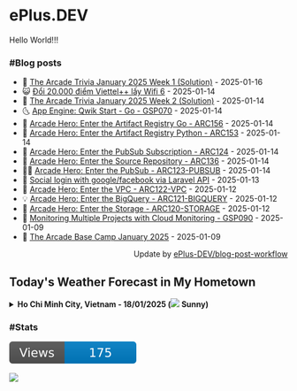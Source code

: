 # ePlus.DEV

Hello World!!!

### #Blog posts

- 🧰 [The Arcade Trivia January 2025 Week 1  &lpar;Solution&rpar;](https://eplus.dev/the-arcade-trivia-january-2025-week-1-solution) - 2025-01-16 
- 😺 [Đổi 20.000 điểm Viettel++ lấy Wifi 6](https://eplus.dev/doi-20000-diem-viettel-lay-wifi-6) - 2025-01-14 
- 🗽 [The Arcade Trivia January 2025 Week 2 &lpar;Solution&rpar;](https://eplus.dev/the-arcade-trivia-january-2025-week-2-solution) - 2025-01-14 
- 🌜 [App Engine: Qwik Start - Go - GSP070](https://eplus.dev/app-engine-qwik-start-go-gsp070) - 2025-01-14 
- 📝 [Arcade Hero: Enter the Artifact Registry Go - ARC156](https://eplus.dev/arcade-hero-enter-the-artifact-registry-go-arc156) - 2025-01-14 
- 🚀 [Arcade Hero: Enter the Artifact Registry Python - ARC153](https://eplus.dev/arcade-hero-enter-the-artifact-registry-python-arc153) - 2025-01-14 
- 💼 [Arcade Hero: Enter the PubSub Subscription - ARC124](https://eplus.dev/arcade-hero-enter-the-pubsub-subscription-arc124) - 2025-01-14 
- 🦣 [Arcade Hero: Enter the Source Repository - ARC136](https://eplus.dev/arcade-hero-enter-the-source-repository-arc136) - 2025-01-14 
- 👨‍🏫 [Arcade Hero: Enter the PubSub - ARC123-PUBSUB](https://eplus.dev/arcade-hero-enter-the-pubsub-arc123-pubsub) - 2025-01-14 
- 🔭 [Social login with google/facebook via Laravel API](https://eplus.dev/social-login-with-googlefacebook-via-laravel-api) - 2025-01-13 
- 🤡 [Arcade Hero: Enter the VPC - ARC122-VPC](https://eplus.dev/arcade-hero-enter-the-vpc-arc122-vpc) - 2025-01-12 
- 💡 [Arcade Hero: Enter the BigQuery - ARC121-BIGQUERY](https://eplus.dev/arcade-hero-enter-the-bigquery-arc121-bigquery) - 2025-01-12 
- 🦣 [Arcade Hero: Enter the Storage - ARC120-STORAGE](https://eplus.dev/arcade-hero-enter-the-storage-arc120-storage) - 2025-01-12 
- 💪 [Monitoring Multiple Projects with Cloud Monitoring - GSP090](https://eplus.dev/monitoring-multiple-projects-with-cloud-monitoring-gsp090) - 2025-01-09 
- 🤡 [The Arcade Base Camp January 2025](https://eplus.dev/the-arcade-base-camp-january-2025) - 2025-01-09 


<div align="right">
    Update by <a target="_blank" href="https://github.com/ePlus-DEV/blog-post-workflow">ePlus-DEV/blog-post-workflow</a>
</div>


## Today's Weather Forecast in My Hometown



<details>
    <summary><b>Ho Chi Minh City, Vietnam - 18/01/2025 (<img src="https://cdn.weatherapi.com/weather/64x64/day/113.png" width="25" /> Sunny)</b>
    </summary>

    
<table>
    <tr>
        <th>Hour</th>
        <td>00:00</td><td>01:00</td><td>02:00</td><td>03:00</td><td>04:00</td><td>05:00</td><td>06:00</td><td>07:00</td><td>08:00</td><td>09:00</td><td>10:00</td><td>11:00</td><td>12:00</td><td>13:00</td><td>14:00</td><td>15:00</td><td>16:00</td><td>17:00</td><td>18:00</td><td>19:00</td><td>20:00</td><td>21:00</td><td>22:00</td><td>23:00</td>
    </tr>
    <tr>
        <th>Weather</th>
        <td><img src="https://cdn.weatherapi.com/weather/64x64/night/113.png"></img></td><td><img src="https://cdn.weatherapi.com/weather/64x64/night/113.png"></img></td><td><img src="https://cdn.weatherapi.com/weather/64x64/night/113.png"></img></td><td><img src="https://cdn.weatherapi.com/weather/64x64/night/113.png"></img></td><td><img src="https://cdn.weatherapi.com/weather/64x64/night/113.png"></img></td><td><img src="https://cdn.weatherapi.com/weather/64x64/night/113.png"></img></td><td><img src="https://cdn.weatherapi.com/weather/64x64/night/113.png"></img></td><td><img src="https://cdn.weatherapi.com/weather/64x64/day/113.png"></img></td><td><img src="https://cdn.weatherapi.com/weather/64x64/day/113.png"></img></td><td><img src="https://cdn.weatherapi.com/weather/64x64/day/113.png"></img></td><td><img src="https://cdn.weatherapi.com/weather/64x64/day/113.png"></img></td><td><img src="https://cdn.weatherapi.com/weather/64x64/day/113.png"></img></td><td><img src="https://cdn.weatherapi.com/weather/64x64/day/113.png"></img></td><td><img src="https://cdn.weatherapi.com/weather/64x64/day/116.png"></img></td><td><img src="https://cdn.weatherapi.com/weather/64x64/day/113.png"></img></td><td><img src="https://cdn.weatherapi.com/weather/64x64/day/116.png"></img></td><td><img src="https://cdn.weatherapi.com/weather/64x64/day/116.png"></img></td><td><img src="https://cdn.weatherapi.com/weather/64x64/day/116.png"></img></td><td><img src="https://cdn.weatherapi.com/weather/64x64/night/116.png"></img></td><td><img src="https://cdn.weatherapi.com/weather/64x64/night/113.png"></img></td><td><img src="https://cdn.weatherapi.com/weather/64x64/night/113.png"></img></td><td><img src="https://cdn.weatherapi.com/weather/64x64/night/113.png"></img></td><td><img src="https://cdn.weatherapi.com/weather/64x64/night/113.png"></img></td><td><img src="https://cdn.weatherapi.com/weather/64x64/night/113.png"></img></td>
    </tr>
    <tr>
        <th>Condition</th>
        <td width="200px">Clear </td><td width="200px">Clear </td><td width="200px">Clear </td><td width="200px">Clear </td><td width="200px">Clear </td><td width="200px">Clear </td><td width="200px">Clear </td><td width="200px">Sunny</td><td width="200px">Sunny</td><td width="200px">Sunny</td><td width="200px">Sunny</td><td width="200px">Sunny</td><td width="200px">Sunny</td><td width="200px">Partly cloudy</td><td width="200px">Sunny</td><td width="200px">Partly Cloudy </td><td width="200px">Partly Cloudy </td><td width="200px">Partly Cloudy </td><td width="200px">Partly Cloudy </td><td width="200px">Clear </td><td width="200px">Clear </td><td width="200px">Clear </td><td width="200px">Clear </td><td width="200px">Clear </td>
    </tr>
    <tr>
        <th>Temperature</th>
        <td>24.5 °C</td><td>24.2 °C</td><td>23.7 °C</td><td>23.3 °C</td><td>22.8 °C</td><td>22.4 °C</td><td>22 °C</td><td>22.3 °C</td><td>24.1 °C</td><td>26.2 °C</td><td>28.3 °C</td><td>30.4 °C</td><td>31.7 °C</td><td>31.3 °C</td><td>33 °C</td><td>33.1 °C</td><td>32.8 °C</td><td>32 °C</td><td>29.4 °C</td><td>27 °C</td><td>25.7 °C</td><td>25.2 °C</td><td>24.9 °C</td><td>24.6 °C</td>
    </tr>
    <tr>
        <th>Wind</th>
        <td>8.3 kph</td><td>9.4 kph</td><td>8.3 kph</td><td>8.6 kph</td><td>9 kph</td><td>8.6 kph</td><td>8.6 kph</td><td>7.9 kph</td><td>8.3 kph</td><td>8.6 kph</td><td>6.5 kph</td><td>4.3 kph</td><td>3.6 kph</td><td>3.6 kph</td><td>3.2 kph</td><td>2.2 kph</td><td>1.8 kph</td><td>1.1 kph</td><td>6.8 kph</td><td>11.2 kph</td><td>12.2 kph</td><td>11.9 kph</td><td>10.4 kph</td><td>9 kph</td>
    </tr>
</table>


<div align="right">
    Updated at: 2025-01-18T06:52:47Z - by <a target="_blank"
        href="https://github.com/ePlus-DEV/weather-forecast">ePlus-DEV/weather-forecast</a>
</div>
</details>


### #Stats

[![Image of counter](https://github.com/ePlus-DEV/view-counter/blob/main/svg/685088620/badge.svg)](https://github.com/ePlus-DEV/view-counter/blob/main/readme/685088620/week.md)

![](https://komarev.com/ghpvc/?username=ePlus-DEV&style=for-the-badge)

